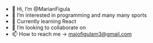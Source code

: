 - 👋 Hi, I’m @MarianFigula
- 👀 I’m interested in programming and many many sports
- 🌱 Currently learning React
- 💞️ I’m looking to collaborate on
- 📫 How to reach me -> majofigulam3@gmail.com

<!---
MarianFigula/MarianFigula is a ✨ special ✨ repository because its `README.md` (this file) appears on your GitHub profile.
You can click the Preview link to take a look at your changes.
--->
